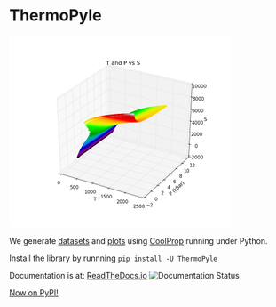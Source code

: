 # ThermoPyle

<img src="https://github.com/nick5435/thermo-bridge/raw/master/plots/TPS.png" alt="Sample Plot" width="400"/>

We generate [datasets](https://github.com/nick5435/thermo-bridge/tree/master/finaldata) and [plots](https://github.com/nick5435/thermo-bridge/tree/master/plots) using [CoolProp](http://coolprop.org) running under Python. 

Install the library by runnning `pip install -U ThermoPyle`

Documentation is at: [ReadTheDocs.io](http://thermo-bridge.readthedocs.io/)
     ![Documentation Status](https://readthedocs.org/projects/thermo-bridge/badge/?version=stable)

	 
[Now on PyPI!](https://pypi.python.org/pypi/ThermoPyle "ThermoPyle on PyPI")
